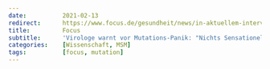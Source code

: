```yaml
---
date:          2021-02-13
redirect:      https://www.focus.de/gesundheit/news/in-aktuellem-interview-virologe-warnt-vor-mutations-panik-nichts-sensationelles-sondern-ganz-normal_id_12977045.html
title:         Focus
subtitle:      'Virologe warnt vor Mutations-Panik: "Nichts Sensationelles, sondern ganz normal"'
categories:    [Wissenschaft, MSM]
tags:          [focus, mutation]
---
```

